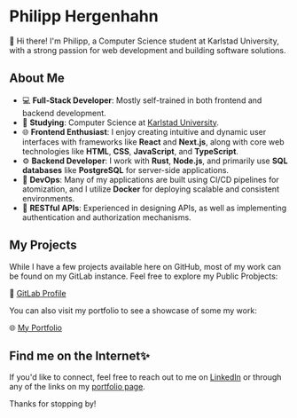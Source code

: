 # Philipp Hergenhahn

👋 Hi there! I'm Philipp, a Computer Science student at Karlstad University, with a strong passion for web development and building software solutions.

## About Me

- 💻 **Full-Stack Developer**: Mostly self-trained in both frontend and backend development.
- 📍 **Studying**: Computer Science at [Karlstad University](https://www.kau.se).
- 🌐 **Frontend Enthusiast**: I enjoy creating intuitive and dynamic user interfaces with frameworks like **React** and **Next.js**, along with core web technologies like **HTML**, **CSS**, **JavaScript**, and **TypeScript**.
- ⚙️ **Backend Developer**: I work with **Rust**, **Node.js**, and primarily use **SQL databases** like **PostgreSQL** for server-side applications.
- 🔧 **DevOps**: Many of my applications are built using CI/CD pipelines for atomization, and I utilize **Docker** for deploying scalable and consistent environments.
- 🔐 **RESTful APIs**: Experienced in designing APIs, as well as implementing authentication and authorization mechanisms.

## My Projects

While I have a few projects available here on GitHub, most of my work can be found on my GitLab instance. Feel free to explore my Public Probjects:

🔗 [GitLab Profile](https://aka.setilic.com/l/me-gitlab?ref=github)

You can also visit my portfolio to see a showcase of some my work:

🌐 [My Portfolio](https://aka.setilic.com/l/portfolio?ref=github)

## Find me on the Internet✨

If you'd like to connect, feel free to reach out to me on [LinkedIn](https://aka.setilic.com/l/me-linkedin?ref=github) or through any of the links on my [portfolio page](https://aka.setilic.com/l/portfolio?ref=github).

Thanks for stopping by!
